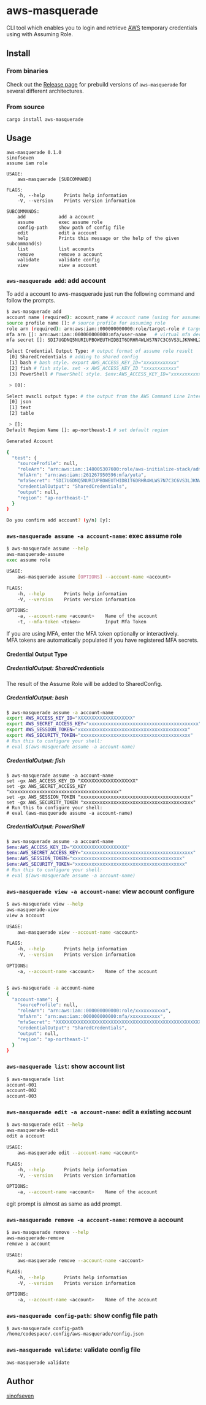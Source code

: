 aws-masquerade
===

CLI tool which enables you to login and retrieve [AWS](https://aws.amazon.com/) temporary credentials using with Assuming Role.

## Install
### From binaries
Check out the [Release page](https://github.com/sinofseven/aws-masquerade/releases) for prebuild versions of `aws-masquerade` for several different architectures.

### From source
```
cargo install aws-masquerade
```

## Usage
```
aws-masquerade 0.1.0
sinofseven
assume iam role

USAGE:
    aws-masquerade [SUBCOMMAND]

FLAGS:
    -h, --help       Prints help information
    -V, --version    Prints version information

SUBCOMMANDS:
    add            add a account
    assume         exec assume role
    config-path    show path of config file
    edit           edit a account
    help           Prints this message or the help of the given subcommand(s)
    list           list accounts
    remove         remove a account
    validate       validate config
    view           view a account
```

### `aws-masquerade add`: add account

To add a account to aws-masquerade just run the following command and follow the prompts.

```bash
$ aws-masquerade add
account name (required): account_name # account name (using for assumed profile name)
source profile name []: # source profile for assumimg role
role arn (required): arn:aws:iam::000000000000:role/target-role # target iam role arn for assumeing role
mfa arn []: arn:aws:iam::000000000000:mfa/user-name   # virtual mfa device arn (if using mfa)
mfa secret []: SDI7UGDNQ5NURIUPBOWEUTHIDBIT6DRHR4WLWS7N7C3C6VS3LJKNWHL2JZIFIUYI # secret of virtual mfa device 

Select Credential Output Type: # output format of assume role result
 [0] SharedCredentials # adding to shared config
 [1] bash # bash style. export AWS_ACCESS_KEY_ID="xxxxxxxxxxxx"
 [2] fish # fish style. set -x AWS_ACCESS_KEY_ID "xxxxxxxxxxxx"
 [3] PowerShell # PowerShell style. $env:AWS_ACCESS_KEY_ID="xxxxxxxxxxxx"

 > [0]: 

Select awscli output type: # the output from the AWS Command Line Interface (AWS CLI). 
 [0] json
 [1] text
 [2] table

 > []: 
Default Region Name []: ap-northeast-1 # set default region

Generated Account

{
  "test": {
    "sourceProfile": null,
    "roleArn": "arn:aws:iam::148005307600:role/aws-initialize-stack/administrator",
    "mfaArn": "arn:aws:iam::261267950596:mfa/yuta",
    "mfaSecret": "SDI7UGDNQ5NURIUPBOWEUTHIDBIT6DRHR4WLWS7N7C3C6VS3LJKNWHL2JZIFIUYI",
    "credentialOutput": "SharedCredentials",
    "output": null,
    "region": "ap-northeast-1"
  }
}

Do you confirm add account? (y/n) [y]: 
```

### `aws-masquerade assume -a account-name`: exec assume role
```bash
$ aws-masquerade assume --help
aws-masquerade-assume 
exec assume role

USAGE:
    aws-masquerade assume [OPTIONS] --account-name <account>

FLAGS:
    -h, --help       Prints help information
    -V, --version    Prints version information

OPTIONS:
    -a, --account-name <account>    Name of the account
    -t, --mfa-token <token>         Input Mfa Token
```

If you are using MFA, enter the MFA token optionally or interactively.  
MFA tokens are automatically populated if you have registered MFA secrets.  

#### Credential Output Type
##### CredentialOutput: SharedCredentials
The result of the Assume Role will be added to SharedConfig.

##### CredentialOutput: bash
```bash
$ aws-masquerade assume -a account-name
export AWS_ACCESS_KEY_ID="XXXXXXXXXXXXXXXXXXXX"
export AWS_SECRET_ACCESS_KEY="xxxxxxxxxxxxxxxxxxxxxxxxxxxxxxxxxxxxxxxx"
export AWS_SESSION_TOKEN="xxxxxxxxxxxxxxxxxxxxxxxxxxxxxxxxxxxxxxxx"
export AWS_SECURITY_TOKEN="xxxxxxxxxxxxxxxxxxxxxxxxxxxxxxxxxxxxxxxx"
# Run this to configure your shell:
# eval $(aws-masquerade assume -a account-name)
```

##### CredentialOutput: fish
```fish
$ aws-masquerade assume -a account-name
set -gx AWS_ACCESS_KEY_ID "XXXXXXXXXXXXXXXXXXXX"
set -gx AWS_SECRET_ACCESS_KEY "xxxxxxxxxxxxxxxxxxxxxxxxxxxxxxxxxxxxxxxx"
set -gx AWS_SESSION_TOKEN "xxxxxxxxxxxxxxxxxxxxxxxxxxxxxxxxxxxxxxxx"
set -gx AWS_SECURITY_TOKEN "xxxxxxxxxxxxxxxxxxxxxxxxxxxxxxxxxxxxxxxx"
# Run this to configure your shell:
# eval (aws-masquerade assume -a account-name)
```

##### CredentialOutput: PowerShell
```powershell
$ aws-masquerade assume -a account-name
$env:AWS_ACCESS_KEY_ID="XXXXXXXXXXXXXXXXXXXX"
$env:AWS_SECRET_ACCESS_KEY="xxxxxxxxxxxxxxxxxxxxxxxxxxxxxxxxxxxxxxxx"
$env:AWS_SESSION_TOKEN="xxxxxxxxxxxxxxxxxxxxxxxxxxxxxxxxxxxxxxxx"
$env:AWS_SECURITY_TOKEN="xxxxxxxxxxxxxxxxxxxxxxxxxxxxxxxxxxxxxxxx"
# Run this to configure your shell:
# eval $(aws-masquerade assume -a account-name)
```


### `aws-masquerade view -a account-name`: view account configure
```bash
$ aws-masquerade view --help
aws-masquerade-view 
view a account

USAGE:
    aws-masquerade view --account-name <account>

FLAGS:
    -h, --help       Prints help information
    -V, --version    Prints version information

OPTIONS:
    -a, --account-name <account>    Name of the account


$ aws-masquerade -a account-name
{
  "account-name": {
    "sourceProfile": null,
    "roleArn": "arn:aws:iam::000000000000:role/xxxxxxxxxxx",
    "mfaArn": "arn:aws:iam::000000000000:mfa/xxxxxxxxxxx",
    "mfaSecret": "XXXXXXXXXXXXXXXXXXXXXXXXXXXXXXXXXXXXXXXXXXXXXXXXXXXXXXXXXXXXXXXX",
    "credentialOutput": "SharedCredentials",
    "output": null,
    "region": "ap-northeast-1"
  }
}
```

### `aws-masquerade list`: show account list
```bash
$ aws-masquerade list
account-001
account-002
account-003
```

### `aws-masquerade edit -a account-name`: edit a existing account
```bash
$ aws-masquerade edit --help
aws-masquerade-edit 
edit a account

USAGE:
    aws-masquerade edit --account-name <account>

FLAGS:
    -h, --help       Prints help information
    -V, --version    Prints version information

OPTIONS:
    -a, --account-name <account>    Name of the account
```

egit prompt is almost as same as add prompt.

### `aws-masquerade remove -a account-name`: remove a account
```bash
$ aws-masquerade remove --help
aws-masquerade-remove 
remove a account

USAGE:
    aws-masquerade remove --account-name <account>

FLAGS:
    -h, --help       Prints help information
    -V, --version    Prints version information

OPTIONS:
    -a, --account-name <account>    Name of the account
```

### `aws-masquerade config-path`: show config file path
```bash
$ aws-masquerade config-path
/home/codespace/.config/aws-masquerade/config.json
```

### `aws-masquerade validate`: validate config file
```
aws-masquerade validate
```

## Author
[sinofseven](https://github.com/sinofseven)